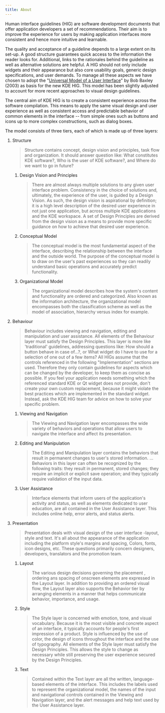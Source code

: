 ```yaml
---
title: About
---
```


Human interface guidelines (HIG) are software development documents that
offer application developers a set of recommendations. Their aim is to
improve the experience for users by making application interfaces more
consistent and hence more intuitive and learnable.

The quality and acceptance of a guideline depends to a large extent on
its set-up. A good structure guarantees quick access to the information
the reader looks for. Additional, links to the rationales behind the
guideline as well as alternative solutions are helpful. A HIG should not
only include widgets and their appearance but also core usability goals,
generic design specifications, and user demands. To manage all these
aspects we have chosen to adopt the "[Universal Model of a User
Interface](https://web.archive.org/web/20120305211113/http://www.baxleydesign.com/pdfs/dux03_baxleyUIModel.pdf)" by
Bob Baxley (2003) as basis for the new KDE HIG. This model has been
slightly adjusted to account for more recent approaches to visual design
guidelines.

The central aim of KDE HIG is to create a consistent experience across
the software compilation. This means to apply the same visual design and
user experience as well as consistent access and predictable behavior of
common elements in the interface -- from simple ones such as buttons and
icons up to more complex constructions, such as dialog boxes.

The model consists of three tiers, each of which is made up of three
layers:

1.  Structure

    > Structure contains concept, design vision and principles, task
    > flow and organization. It should answer question like: What
    > constitutes KDE software?, Who is the user of KDE software?, and
    > Where do we want to go in future?

    1.  Design Vision and Principles

        > There are almost always multiple solutions to any given user
        > interface problem. Consistency in the choice of solutions and,
        > ultimately, the experience of the user, is guided by a Design
        > Vision. As such, the design vision is aspirational by
        > definition; it is a high level description of the desired user
        > experience in not just one application, but across multiple
        > KDE applications and the KDE workspace. A set of Design
        > Principles are derived from the design vision as a means to
        > provide more specific guidance on how to achieve that desired
        > user experience.

    2.  Conceptual Model

        > The conceptual model is the most fundamental aspect of the
        > interface, describing the relationship between the interface
        > and the outside world. The purpose of the conceptual model is
        > to draw on the user's past experiences so they can readily
        > understand basic operations and accurately predict
        > functionality.

    3.  Organizational Model

        > The organizational model describes how the system's content
        > and functionality are ordered and categorized. Also known as
        > the information architecture, the organizational model
        > encompasses both the classification scheme as well as the
        > model of association, hierarchy versus index for example.

2.  Behaviour

    > Behaviour includes viewing and navigation, editing and
    > manipulation and user assistance. All elements of the Behaviour
    > layer must satisfy the Design Principles. This layer is more like
    > 'traditional' guidelines, addressing questions like: How should a
    > button behave in case of...?, or What widget do I have to use for
    > a selection of one out of a few items? All HIGs assume that the
    > controls referenced in the following \"Implementation\" sections
    > are used. Therefore they only contain guidelines for aspects which
    > can be changed by the developer, to keep them as concise as
    > possible. If you feel your application needs something which the
    > referenced standard KDE or Qt widget does not provide, don\'t
    > create your own custom replacement, because it might violate the
    > best practices which are implemented in the standard widget.
    > Instead, ask the KDE HIG team for advice on how to solve your
    > specific problem.

    1.  Viewing and Navigation

        > The Viewing and Navigation layer encompasses the wide variety
        > of behaviors and operations that allow users to navigate the
        > interface and affect its presentation.

    2.  Editing and Manipulation

        > The Editing and Manipulation layer contains the behaviors that
        > result in permanent changes to user's stored information. ...
        > Behaviors in this layer can often be recognized by the
        > following traits: they result in permanent, stored changes;
        > they require an implicit or explicit save operation; and they
        > typically require validation of the input data.

    3.  User Assistance

        > Interface elements that inform users of the application's
        > activity and status, as well as elements dedicated to user
        > education, are all contained in the User Assistance layer.
        > This includes online help, error alerts, and status alerts.

3.  Presentation

    > Presentation deals with visual design of the user interface
    > -layout, style and text. It's all about the appearance of the
    > application including the platform style's margins and spacing,
    > Colors, fonts, icon designs, etc. These questions primarily
    > concern designers, developers, translators and the promotion team.

    1.  Layout

        > The various design decisions governing the placement ,
        > ordering ans spacing of onscreen elements are expressed in the
        > Layout layer. In addition to providing an ordered visual flow,
        > the Layout layer also supports the Behavior tier by arranging
        > elements in a manner that helps communicate behavior,
        > importance, and usage.

    2.  Style

        > The Style layer is concerned with emotion, tone, and visual
        > vocabulary. Because it is the most visible and concrete aspect
        > of an interface, it typically accounts for people's first
        > impression of a product. Style is influenced by the use of
        > color, the design of icons throughout the interface and the
        > use of typography. All elements of the Style layer must
        > satisfy the Design Principles. This allows the style to change
        > as necessary while still preserving the user experience
        > secured by the Design Principles.

    3.  Text

        > Contained within the Text layer are all the written,
        > language-based elements of the interface. This includes the
        > labels used to represent the organizational model, the names
        > of the input and navigational controls contained in the
        > Viewing and Navigation layer, and the alert messages and help
        > text used by the User Assistance layer.
